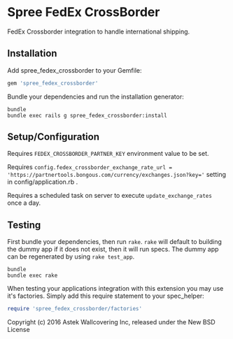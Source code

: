 Spree FedEx CrossBorder
=======================

FedEx Crossborder integration to handle international shipping.

Installation
------------

Add spree_fedex_crossborder to your Gemfile:

```ruby
gem 'spree_fedex_crossborder'
```

Bundle your dependencies and run the installation generator:

```shell
bundle
bundle exec rails g spree_fedex_crossborder:install
```

Setup/Configuration
-------------------

Requires `FEDEX_CROSSBORDER_PARTNER_KEY` environment value to be set.

Requires `config.fedex_crossborder_exchange_rate_url = 'https://partnertools.bongous.com/currency/exchanges.json?key='` setting in config/application.rb .

Requires a scheduled task on server to execute `update_exchange_rates` once a day.

Testing
-------

First bundle your dependencies, then run `rake`. `rake` will default to building the dummy app if it does not exist, then it will run specs. The dummy app can be regenerated by using `rake test_app`.

```shell
bundle
bundle exec rake
```

When testing your applications integration with this extension you may use it's factories.
Simply add this require statement to your spec_helper:

```ruby
require 'spree_fedex_crossborder/factories'
```

Copyright (c) 2016 Astek Wallcovering Inc, released under the New BSD License
